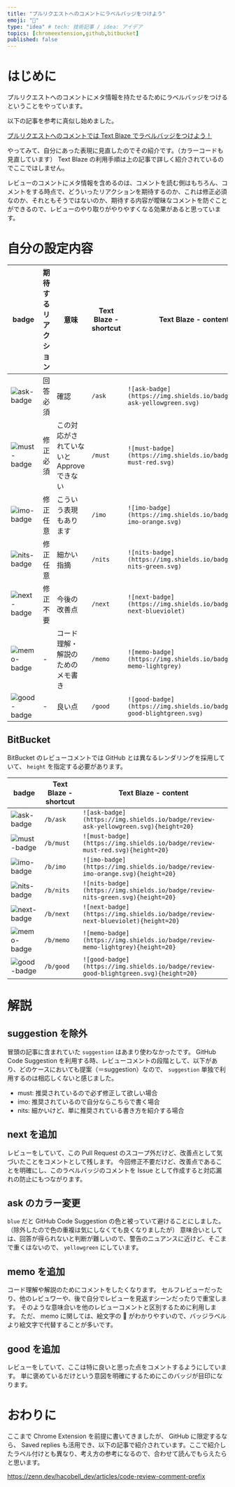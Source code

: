 ```yaml
---
title: "プルリクエストへのコメントにラベルバッジをつけよう"
emoji: "📛"
type: "idea" # tech: 技術記事 / idea: アイデア
topics: [chromeextension,github,bitbucket]
published: false
---
```


# はじめに

プルリクエストへのコメントにメタ情報を持たせるためにラベルバッジをつけるということをやっています。

以下の記事を参考に真似し始めました。

[プルリクエストへのコメントでは Text Blaze でラベルバッジをつけよう！](https://qiita.com/iganin/items/aee297eade84849cc9cd)

やってみて、自分にあった表現に見直したのでその紹介です。（カラーコードも見直しています）
Text Blaze の利用手順は上の記事で詳しく紹介されているのでここではしません。

レビューのコメントにメタ情報を含めるのは、コメントを読む側はもちろん、コメントをする時点で、どういったリアクションを期待するのか、これは修正必須なのか、それともそうではないのか、期待する内容が曖昧なコメントを防ぐことができるので、レビューのやり取りがやりやすくなる効果があると思っています。

# 自分の設定内容

| badge | 期待するリアクション | 意味 | Text Blaze - shortcut | Text Blaze - content |
|-------|------|------|------|------|
| ![ask-badge](https://img.shields.io/badge/review-ask-yellowgreen.svg) | 回答必須 | 確認 | `/ask` | `![ask-badge](https://img.shields.io/badge/review-ask-yellowgreen.svg)` |
| ![must-badge](https://img.shields.io/badge/review-must-red.svg) | 修正必須 | この対応がされていないと Approve できない | `/must` | `![must-badge](https://img.shields.io/badge/review-must-red.svg)` |
| ![imo-badge](https://img.shields.io/badge/review-imo-orange.svg) | 修正任意 | こういう表現もあります | `/imo` | `![imo-badge](https://img.shields.io/badge/review-imo-orange.svg)` |
| ![nits-badge](https://img.shields.io/badge/review-nits-green.svg) | 修正任意 | 細かい指摘 | `/nits` | `![nits-badge](https://img.shields.io/badge/review-nits-green.svg)` |
| ![next-badge](https://img.shields.io/badge/review-next-blueviolet) | 修正不要 | 今後の改善点 | `/next` | `![next-badge](https://img.shields.io/badge/review-next-blueviolet)` |
| ![memo-badge](https://img.shields.io/badge/review-memo-lightgrey) | - | コード理解・解説のためのメモ書き | `/memo` | `![memo-badge](https://img.shields.io/badge/review-memo-lightgrey)` |
| ![good-badge](https://img.shields.io/badge/review-good-blightgreen.svg) | - | 良い点 | `/good` | `![good-badge](https://img.shields.io/badge/review-good-blightgreen.svg)` |

## BitBucket

BitBucket のレビューコメントでは GitHub とは異なるレンダリングを採用していて、 `height` を指定する必要があります。

| badge | Text Blaze - shortcut | Text Blaze - content |
|-------|------|------|
| ![ask-badge](https://img.shields.io/badge/review-ask-yellowgreen.svg)| `/b/ask` | `![ask-badge](https://img.shields.io/badge/review-ask-yellowgreen.svg){height=20}` |
| ![must-badge](https://img.shields.io/badge/review-must-red.svg) | `/b/must` | `![must-badge](https://img.shields.io/badge/review-must-red.svg){height=20}` |
| ![imo-badge](https://img.shields.io/badge/review-imo-orange.svg) | `/b/imo` | `![imo-badge](https://img.shields.io/badge/review-imo-orange.svg){height=20}` |
| ![nits-badge](https://img.shields.io/badge/review-nits-green.svg) | `/b/nits` | `![nits-badge](https://img.shields.io/badge/review-nits-green.svg){height=20}` |
| ![next-badge](https://img.shields.io/badge/review-next-blueviolet) | `/b/next` | `![next-badge](https://img.shields.io/badge/review-next-blueviolet){height=20}` |
| ![memo-badge](https://img.shields.io/badge/review-memo-lightgrey) | `/b/memo` | `![memo-badge](https://img.shields.io/badge/review-memo-lightgrey){height=20}` |
| ![good-badge](https://img.shields.io/badge/review-good-blightgreen.svg) | `/b/good` | `![good-badge](https://img.shields.io/badge/review-good-blightgreen.svg){height=20}` |


# 解説
## suggestion を除外
冒頭の記事に含まれていた `suggestion` はあまり使わなかったです。
GitHub Code Suggestion を利用する時、レビューコメントの段階として、以下があり、どのケースにおいても提案（＝suggestion）なので、 `suggestion` 単独で利用するのは相応しくないと感じました。

- must: 推奨されているので必ず修正して欲しい場合
- imo: 推奨されているので自分ならこちらで書く場合
- nits: 細かいけど、単に推奨されている書き方を紹介する場合

## next を追加
レビューをしていて、この Pull Request のスコープ外だけど、改善点として気づいたことをコメントとして残します。
今回修正不要だけど、改善点であることを明確にし、このラベルバッジのコメントを Issue として作成すると対応漏れの防止にもつながります。

## ask のカラー変更
`blue` だと GitHub Code Suggestion の色と被っていて避けることにしました。（除外したので色の重複は気にしなくても良くなりましたが）
意味合いとしては、回答が得られないと判断が難しいので、警告のニュアンスに近けど、そこまで重くはないので、 `yellowgreen` にしています。

## memo を追加
コード理解や解説のためにコメントをしたくなります。
セルフレビューだったり、他のレビュワーや、後で自分でレビューを見返すシーンだったりで重宝します。
そのような意味合いを他のレビューコメントと区別するために利用します。
ただ、 memo に関しては、絵文字の 📝 がわかりやすいので、バッジラベルより絵文字で代替することが多いです。

## good を追加
レビューをしていて、ここは特に良いと思った点をコメントするようにしています。
単に褒めているだけという意図を明確にするためにこのバッジが目印になります。

# おわりに
ここまで Chrome Extension を前提に書いてきましたが、 GitHub に限定するなら、 Saved replies も活用でき、以下の記事で紹介されています。ここで紹介したラベル付けとも異なり、考え方の参考になるので、合わせて読んでもらえたらと思います。

https://zenn.dev/hacobell_dev/articles/code-review-comment-prefix
